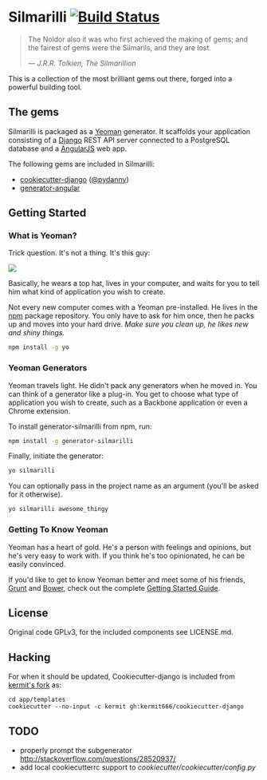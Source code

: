 Silmarilli [![Build Status](https://secure.travis-ci.org/kermit666/silmarilli.png?branch=master)](https://travis-ci.org/kermit666/silmarilli)
==========

> The Noldor also it was who first achieved the making of gems;
> and the fairest of gems were the Silmarils, and they are lost.
>
> — <cite>J.R.R. Tolkien, The Silmarillion</cite>


This is a collection of the most brilliant gems out there,
forged into a powerful building tool.


The gems
--------

Silmarilli is packaged as a [Yeoman](http://yeoman.io) generator. It scaffolds
your application consisting of a [Django](https://www.djangoproject.com/)
REST API server connected to a PostgreSQL database and a
[AngularJS](https://angularjs.org/) web app.

The following gems are included in Silmarilli:

- [cookiecutter-django](https://github.com/pydanny/cookiecutter-django)
  ([@pydanny](https://github.com/pydanny))
- [generator-angular](https://github.com/yeoman/generator-angular)


Getting Started
---------------

### What is Yeoman?

Trick question. It's not a thing. It's this guy:

![](http://i.imgur.com/JHaAlBJ.png)

Basically, he wears a top hat, lives in your computer, and waits for you to tell
him what kind of application you wish to create.

Not every new computer comes with a Yeoman pre-installed. He lives in the
[npm](https://npmjs.org) package repository. You only have to ask for him once,
then he packs up and moves into your hard drive. *Make sure you clean up, he
likes new and shiny things.*

```bash
npm install -g yo
```

### Yeoman Generators

Yeoman travels light. He didn't pack any generators when he moved in. You can
think of a generator like a plug-in. You get to choose what type of application
you wish to create, such as a Backbone application or even a Chrome extension.

To install generator-silmarilli from npm, run:

```bash
npm install -g generator-silmarilli
```

Finally, initiate the generator:

```bash
yo silmarilli
```

You can optionally pass in the project name as an argument (you'll be asked for
it otherwise).

```bash
yo silmarilli awesome_thingy
```

### Getting To Know Yeoman

Yeoman has a heart of gold. He's a person with feelings and opinions, but he's
very easy to work with. If you think he's too opinionated, he can be easily
convinced.

If you'd like to get to know Yeoman better and meet some of his friends,
[Grunt](http://gruntjs.com) and [Bower](http://bower.io), check out the complete
[Getting Started Guide](https://github.com/yeoman/yeoman/wiki/Getting-Started).


License
-------

Original code GPLv3, for the included components see LICENSE.md.


Hacking
-------

For when it should be updated, Cookiecutter-django is included from
[kermit's fork](https://github.com/kermit666/cookiecutter-django) as:

    cd app/templates
    cookiecutter --no-input -c kermit gh:kermit666/cookiecutter-django


TODO
----

- properly prompt the subgenerator
  http://stackoverflow.com/questions/28520937/
- add local cookiecutterrc support to *cookiecutter/cookiecutter/config.py*
